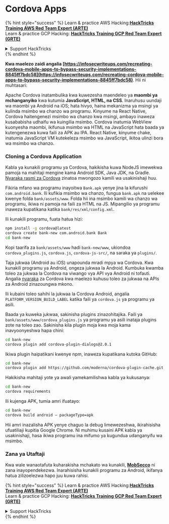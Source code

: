 # Cordova Apps

{% hint style="success" %}
Learn & practice AWS Hacking:<img src="/.gitbook/assets/arte.png" alt="" data-size="line">[**HackTricks Training AWS Red Team Expert (ARTE)**](https://training.hacktricks.xyz/courses/arte)<img src="/.gitbook/assets/arte.png" alt="" data-size="line">\
Learn & practice GCP Hacking: <img src="/.gitbook/assets/grte.png" alt="" data-size="line">[**HackTricks Training GCP Red Team Expert (GRTE)**<img src="/.gitbook/assets/grte.png" alt="" data-size="line">](https://training.hacktricks.xyz/courses/grte)

<details>

<summary>Support HackTricks</summary>

* Check the [**subscription plans**](https://github.com/sponsors/carlospolop)!
* **Join the** 💬 [**Discord group**](https://discord.gg/hRep4RUj7f) or the [**telegram group**](https://t.me/peass) or **follow** us on **Twitter** 🐦 [**@hacktricks\_live**](https://twitter.com/hacktricks\_live)**.**
* **Share hacking tricks by submitting PRs to the** [**HackTricks**](https://github.com/carlospolop/hacktricks) and [**HackTricks Cloud**](https://github.com/carlospolop/hacktricks-cloud) github repos.

</details>
{% endhint %}

**Kwa maelezo zaidi angalia [https://infosecwriteups.com/recreating-cordova-mobile-apps-to-bypass-security-implementations-8845ff7bdc58](https://infosecwriteups.com/recreating-cordova-mobile-apps-to-bypass-security-implementations-8845ff7bdc58)**. Hii ni muhtasari:

Apache Cordova inatambulika kwa kuwezesha maendeleo ya **maombi ya mchanganyiko** kwa kutumia **JavaScript, HTML, na CSS**. Inaruhusu uundaji wa maombi ya Android na iOS; hata hivyo, haina mekanizma ya msingi ya kulinda msimbo wa chanzo wa programu. Kinyume na React Native, Cordova haitengenezi msimbo wa chanzo kwa msingi, ambayo inaweza kusababisha udhaifu wa kuingilia msimbo. Cordova inatumia WebView kuonyesha maombi, ikifunua msimbo wa HTML na JavaScript hata baada ya kutengenezwa kuwa faili za APK au IPA. React Native, kinyume chake, inatumia JavaScript VM kutekeleza msimbo wa JavaScript, ikitoa ulinzi bora wa msimbo wa chanzo.

### Cloning a Cordova Application

Kabla ya kunakili programu ya Cordova, hakikisha kuwa NodeJS imewekwa pamoja na mahitaji mengine kama Android SDK, Java JDK, na Gradle. [Nyaraka rasmi za Cordova](https://cordova.apache.org/docs/en/11.x/guide/cli/#install-pre-requisites-for-building) zinatoa mwongozo kamili wa usakinishaji huu.

Fikiria mfano wa programu inayoitwa `Bank.apk` yenye jina la kifurushi `com.android.bank`. Ili kufikia msimbo wa chanzo, fungua `bank.apk` na uelekee kwenye folda `bank/assets/www`. Folda hii ina msimbo kamili wa chanzo wa programu, ikiwa ni pamoja na faili za HTML na JS. Mipangilio ya programu inaweza kupatikana katika `bank/res/xml/config.xml`.

Ili kunakili programu, fuata hatua hizi:
```bash
npm install -g cordova@latest
cordova create bank-new com.android.bank Bank
cd bank-new
```
Kopi taarifa za `bank/assets/www` hadi `bank-new/www`, ukiondoa `cordova_plugins.js`, `cordova.js`, `cordova-js-src/`, na saraka ya `plugins/`.

Taja jukwaa (Android au iOS) unapounda mradi mpya wa Cordova. Kwa kunakili programu ya Android, ongeza jukwaa la Android. Kumbuka kwamba toleo za jukwaa la Cordova na viwango vya API vya Android ni tofauti. Angalia [nyaraka](https://cordova.apache.org/docs/en/11.x/guide/platforms/android/) za Cordova kwa maelezo kuhusu toleo za jukwaa na APIs za Android zinazoungwa mkono.

Ili kubaini toleo sahihi la jukwaa la Cordova Android, angalia `PLATFORM_VERSION_BUILD_LABEL` katika faili ya `cordova.js` ya programu ya asili.

Baada ya kuweka jukwaa, sakinisha plugins zinazohitajika. Faili ya `bank/assets/www/cordova_plugins.js` ya programu ya asili inataja plugins zote na toleo zao. Sakinisha kila plugin moja kwa moja kama inavyoonyeshwa hapa chini:
```bash
cd bank-new
cordova plugin add cordova-plugin-dialogs@2.0.1
```
Ikiwa plugin haipatikani kwenye npm, inaweza kupatikana kutoka GitHub:
```bash
cd bank-new
cordova plugin add https://github.com/moderna/cordova-plugin-cache.git
```
Hakikisha mahitaji yote ya awali yamekamilishwa kabla ya kukusanya:
```bash
cd bank-new
cordova requirements
```
Ili kujenga APK, tumia amri ifuatayo:
```bash
cd bank-new
cordova build android — packageType=apk
```
Hii amri inazalisha APK yenye chaguo la debug limewezeshwa, ikirahisisha ufuatiliaji kupitia Google Chrome. Ni muhimu kusaini APK kabla ya usakinishaji, hasa ikiwa programu ina mifumo ya kugundua udanganyifu wa msimbo.

### Zana ya Utaftaji

Kwa wale wanaotafuta kuharakisha mchakato wa kunakili, **[MobSecco](https://github.com/Anof-cyber/MobSecco)** ni zana inayopendekezwa. Inarahisisha kunakili programu za Android, ikifanya hatua zilizoelezwa hapo juu kuwa rahisi.

{% hint style="success" %}
Learn & practice AWS Hacking:<img src="/.gitbook/assets/arte.png" alt="" data-size="line">[**HackTricks Training AWS Red Team Expert (ARTE)**](https://training.hacktricks.xyz/courses/arte)<img src="/.gitbook/assets/arte.png" alt="" data-size="line">\
Learn & practice GCP Hacking: <img src="/.gitbook/assets/grte.png" alt="" data-size="line">[**HackTricks Training GCP Red Team Expert (GRTE)**<img src="/.gitbook/assets/grte.png" alt="" data-size="line">](https://training.hacktricks.xyz/courses/grte)

<details>

<summary>Support HackTricks</summary>

* Check the [**subscription plans**](https://github.com/sponsors/carlospolop)!
* **Join the** 💬 [**Discord group**](https://discord.gg/hRep4RUj7f) or the [**telegram group**](https://t.me/peass) or **follow** us on **Twitter** 🐦 [**@hacktricks\_live**](https://twitter.com/hacktricks\_live)**.**
* **Share hacking tricks by submitting PRs to the** [**HackTricks**](https://github.com/carlospolop/hacktricks) and [**HackTricks Cloud**](https://github.com/carlospolop/hacktricks-cloud) github repos.

</details>
{% endhint %}
